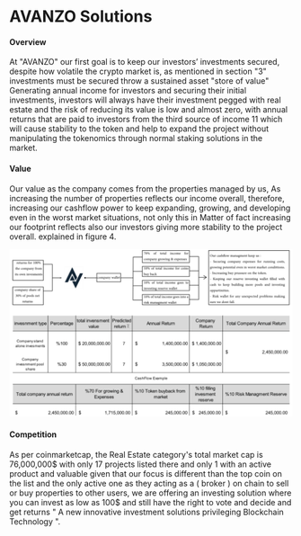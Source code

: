 # AVANZO Solutions

#### Overview

At "AVANZO" our first goal is to keep our investors’ investments secured, despite how volatile the crypto market is, as mentioned in section "3" investments must be secured throw a sustained asset "store of value" Generating annual income for investors and securing their initial investments, investors will always have their investment pegged with real estate and the risk of reducing its value is low and almost zero, with annual returns that are paid to investors from the third source of income 11 which will cause stability to the token and help to expand the project without manipulating the tokenomics through normal staking solutions in the market.

#### Value

Our value as the company comes from the properties managed by us, As increasing the number of properties reflects our income overall, therefore, increasing our cashflow power to keep expanding, growing, and developing even in the worst market situations, not only this in Matter of fact increasing our footprint reflects also our investors giving more stability to the project overall. explained in figure 4.

![Figure "4"](<../.gitbook/assets/Screenshot (63).png>)

#### Competition

As per coinmarketcap, the Real Estate category's total market cap is 76,000,000$ with only 17 projects listed there and only 1 with an active product and valuable given that our focus is different than the top coin on the list and the only active one as they acting as a ( broker ) on chain to sell or buy properties to other users, we are offering an investing solution where you can invest as low as 100$ and still have the right to vote and decide and get returns " A new innovative investment solutions privileging Blockchain Technology ".

